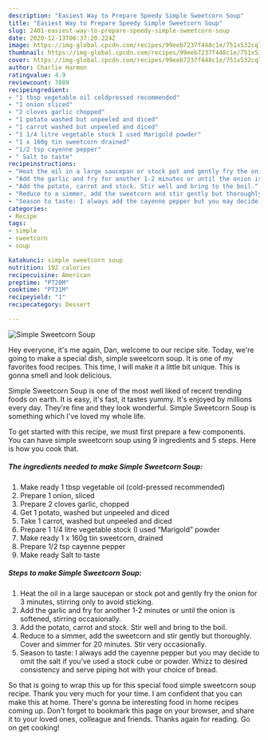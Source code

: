 ```yaml
---
description: "Easiest Way to Prepare Speedy Simple Sweetcorn Soup"
title: "Easiest Way to Prepare Speedy Simple Sweetcorn Soup"
slug: 2401-easiest-way-to-prepare-speedy-simple-sweetcorn-soup
date: 2020-12-13T06:37:20.224Z
image: https://img-global.cpcdn.com/recipes/99eeb7237f448c1e/751x532cq70/simple-sweetcorn-soup-recipe-main-photo.jpg
thumbnail: https://img-global.cpcdn.com/recipes/99eeb7237f448c1e/751x532cq70/simple-sweetcorn-soup-recipe-main-photo.jpg
cover: https://img-global.cpcdn.com/recipes/99eeb7237f448c1e/751x532cq70/simple-sweetcorn-soup-recipe-main-photo.jpg
author: Charlie Harmon
ratingvalue: 4.9
reviewcount: 7889
recipeingredient:
- "1 tbsp vegetable oil coldpressed recommended"
- "1 onion sliced"
- "2 cloves garlic chopped"
- "1 potato washed but unpeeled and diced"
- "1 carrot washed but unpeeled and diced"
- "1 1/4 litre vegetable stock I used Marigold powder"
- "1 x 160g tin sweetcorn drained"
- "1/2 tsp cayenne pepper"
- " Salt to taste"
recipeinstructions:
- "Heat the oil in a large saucepan or stock pot and gently fry the onion for 3 minutes, stirring only to avoid sticking."
- "Add the garlic and fry for another 1-2 minutes or until the onion is softened, stirring occasionally."
- "Add the potato, carrot and stock. Stir well and bring to the boil."
- "Reduce to a simmer, add the sweetcorn and stir gently but thoroughly. Cover and simmer for 20 minutes. Stir very occasionally."
- "Season to taste: I always add the cayenne pepper but you may decide to omit the salt if you’ve used a stock cube or powder. Whizz to desired consistency and serve piping hot with your choice of bread."
categories:
- Recipe
tags:
- simple
- sweetcorn
- soup

katakunci: simple sweetcorn soup 
nutrition: 192 calories
recipecuisine: American
preptime: "PT20M"
cooktime: "PT31M"
recipeyield: "1"
recipecategory: Dessert

---
```



![Simple Sweetcorn Soup](https://img-global.cpcdn.com/recipes/99eeb7237f448c1e/751x532cq70/simple-sweetcorn-soup-recipe-main-photo.jpg)

Hey everyone, it's me again, Dan, welcome to our recipe site. Today, we're going to make a special dish, simple sweetcorn soup. It is one of my favorites food recipes. This time, I will make it a little bit unique. This is gonna smell and look delicious.



Simple Sweetcorn Soup is one of the most well liked of recent trending foods on earth. It is easy, it's fast, it tastes yummy. It's enjoyed by millions every day. They're fine and they look wonderful. Simple Sweetcorn Soup is something which I've loved my whole life.


To get started with this recipe, we must first prepare a few components. You can have simple sweetcorn soup using 9 ingredients and 5 steps. Here is how you cook that.

<!--inarticleads1-->

##### The ingredients needed to make Simple Sweetcorn Soup:

1. Make ready 1 tbsp vegetable oil (cold-pressed recommended)
1. Prepare 1 onion, sliced
1. Prepare 2 cloves garlic, chopped
1. Get 1 potato, washed but unpeeled and diced
1. Take 1 carrot, washed but unpeeled and diced
1. Prepare 1 1/4 litre vegetable stock (I used “Marigold” powder
1. Make ready 1 x 160g tin sweetcorn, drained
1. Prepare 1/2 tsp cayenne pepper
1. Make ready  Salt to taste




<!--inarticleads2-->

##### Steps to make Simple Sweetcorn Soup:

1. Heat the oil in a large saucepan or stock pot and gently fry the onion for 3 minutes, stirring only to avoid sticking.
1. Add the garlic and fry for another 1-2 minutes or until the onion is softened, stirring occasionally.
1. Add the potato, carrot and stock. Stir well and bring to the boil.
1. Reduce to a simmer, add the sweetcorn and stir gently but thoroughly. Cover and simmer for 20 minutes. Stir very occasionally.
1. Season to taste: I always add the cayenne pepper but you may decide to omit the salt if you’ve used a stock cube or powder. Whizz to desired consistency and serve piping hot with your choice of bread.




So that is going to wrap this up for this special food simple sweetcorn soup recipe. Thank you very much for your time. I am confident that you can make this at home. There's gonna be interesting food in home recipes coming up. Don't forget to bookmark this page on your browser, and share it to your loved ones, colleague and friends. Thanks again for reading. Go on get cooking!
